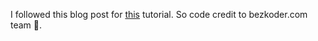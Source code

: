 I followed this blog post for [this](https://bezkoder.com/node-js-jwt-authentication-mysql/#Create_Nodejs_App) tutorial. So code credit to bezkoder.com team 👏.


